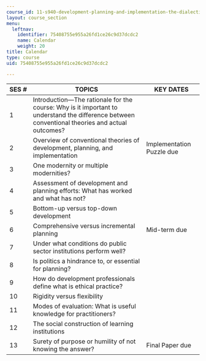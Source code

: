 ```yaml
---
course_id: 11-s940-development-planning-and-implementation-the-dialectic-of-theory-and-practice-fall-2015
layout: course_section
menu:
  leftnav:
    identifier: 75408755e955a26fd1ce26c9d37dcdc2
    name: Calendar
    weight: 20
title: Calendar
type: course
uid: 75408755e955a26fd1ce26c9d37dcdc2

---
```


| SES # | TOPICS | KEY DATES |
| --- | --- | --- |
| 1 | Introduction—The rationale for the course: Why is it important to understand the difference between conventional theories and actual outcomes? | &nbsp; |
| 2 | Overview of conventional theories of development, planning, and implementation | Implementation Puzzle due |
| 3 | One modernity or multiple modernities? | &nbsp; |
| 4 | Assessment of development and planning efforts: What has worked and what has not? | &nbsp; |
| 5 | Bottom-up versus top-down development | &nbsp; |
| 6 | Comprehensive versus incremental planning | Mid-term due |
| 7 | Under what conditions do public sector institutions perform well? | &nbsp; |
| 8 | Is politics a hindrance to, or essential for planning? | &nbsp; |
| 9 | How do development professionals define what is ethical practice? | &nbsp; |
| 10 | Rigidity versus flexibility | &nbsp; |
| 11 | Modes of evaluation: What is useful knowledge for practitioners? | &nbsp; |
| 12 | The social construction of learning institutions | &nbsp; |
| 13 | Surety of purpose or humility of not knowing the answer? | Final Paper due